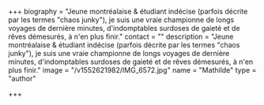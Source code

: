 +++
biography = "Jeune montréalaise & étudiant indécise (parfois décrite par les termes \"chaos junky\"), je suis une vraie championne de longs voyages de dernière minutes, d'indomptables surdoses de gaieté et de rêves démesurés, à n'en plus finir."
contact = ""
description = "Jeune montréalaise & étudiant indécise (parfois décrite par les termes \"chaos junky\"), je suis une vraie championne de longs voyages de dernière minutes, d'indomptables surdoses de gaieté et de rêves démesurés, à n'en plus finir."
image = "/v1552621982/IMG_6572.jpg"
name = "Mathilde"
type = "author"

+++

